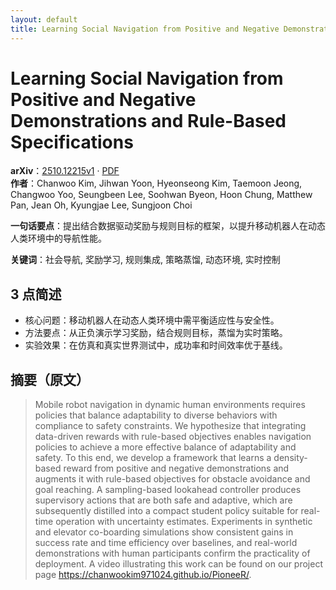 ```yaml
---
layout: default
title: Learning Social Navigation from Positive and Negative Demonstrations and Rule-Based Specifications
---
```


# Learning Social Navigation from Positive and Negative Demonstrations and Rule-Based Specifications
**arXiv**：[2510.12215v1](https://arxiv.org/abs/2510.12215) · [PDF](https://arxiv.org/pdf/2510.12215.pdf)  
**作者**：Chanwoo Kim, Jihwan Yoon, Hyeonseong Kim, Taemoon Jeong, Changwoo Yoo, Seungbeen Lee, Soohwan Byeon, Hoon Chung, Matthew Pan, Jean Oh, Kyungjae Lee, Sungjoon Choi  

**一句话要点**：提出结合数据驱动奖励与规则目标的框架，以提升移动机器人在动态人类环境中的导航性能。

**关键词**：社会导航, 奖励学习, 规则集成, 策略蒸馏, 动态环境, 实时控制

## 3 点简述
- 核心问题：移动机器人在动态人类环境中需平衡适应性与安全性。
- 方法要点：从正负演示学习奖励，结合规则目标，蒸馏为实时策略。
- 实验效果：在仿真和真实世界测试中，成功率和时间效率优于基线。

## 摘要（原文）

> Mobile robot navigation in dynamic human environments requires policies that
> balance adaptability to diverse behaviors with compliance to safety
> constraints. We hypothesize that integrating data-driven rewards with
> rule-based objectives enables navigation policies to achieve a more effective
> balance of adaptability and safety. To this end, we develop a framework that
> learns a density-based reward from positive and negative demonstrations and
> augments it with rule-based objectives for obstacle avoidance and goal
> reaching. A sampling-based lookahead controller produces supervisory actions
> that are both safe and adaptive, which are subsequently distilled into a
> compact student policy suitable for real-time operation with uncertainty
> estimates. Experiments in synthetic and elevator co-boarding simulations show
> consistent gains in success rate and time efficiency over baselines, and
> real-world demonstrations with human participants confirm the practicality of
> deployment. A video illustrating this work can be found on our project page
> https://chanwookim971024.github.io/PioneeR/.


